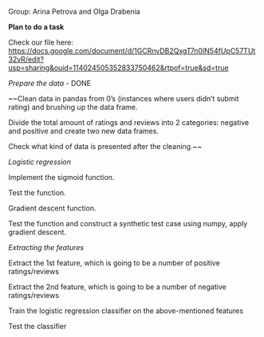 Group: Arina Petrova and Olga Drabenia

**Plan to do a task**

Check our file here:
https://docs.google.com/document/d/1GCRnvDB2QxgT7n0lN54fUpC57TUt32vR/edit?usp=sharing&ouid=114024505352833750462&rtpof=true&sd=true

_Prepare the data_ - DONE

~~Clean data in pandas from 0’s (instances where users didn’t submit rating) and brushing up the data frame.

Divide the total amount of ratings and reviews into 2 categories: negative and positive and create two new data frames.

Check what kind of data is presented after the cleaning.~~

_Logistic regression_

Implement the sigmoid function.

Test the function.

Gradient descent function.

Test the function and construct a synthetic test case using numpy, apply gradient descent.

_Extracting the features_

Extract the 1st feature, which is going to be a number of positive ratings/reviews

Extract the 2nd feature, which is going to be a number of negative ratings/reviews

Train the logistic regression classifier on the above-mentioned features

Test the classifier

